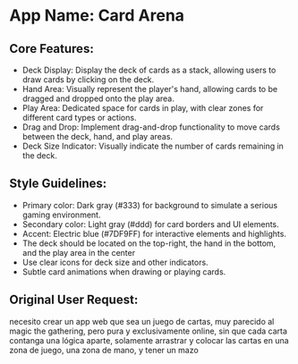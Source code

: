 # **App Name**: Card Arena

## Core Features:

- Deck Display: Display the deck of cards as a stack, allowing users to draw cards by clicking on the deck.
- Hand Area: Visually represent the player's hand, allowing cards to be dragged and dropped onto the play area.
- Play Area: Dedicated space for cards in play, with clear zones for different card types or actions.
- Drag and Drop: Implement drag-and-drop functionality to move cards between the deck, hand, and play areas.
- Deck Size Indicator: Visually indicate the number of cards remaining in the deck.

## Style Guidelines:

- Primary color: Dark gray (#333) for background to simulate a serious gaming environment.
- Secondary color: Light gray (#ddd) for card borders and UI elements.
- Accent: Electric blue (#7DF9FF) for interactive elements and highlights.
- The deck should be located on the top-right, the hand in the bottom, and the play area in the center
- Use clear icons for deck size and other indicators.
- Subtle card animations when drawing or playing cards.

## Original User Request:
necesito crear un app web que sea un juego de cartas, muy parecido al magic the gathering, pero pura y exclusivamente online, sin que cada carta contanga una lógica aparte, solamente arrastrar y colocar las cartas en una zona de juego, una zona de mano, y tener un mazo
  